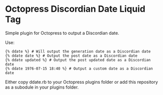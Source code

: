 Octopress Discordian Date Liquid Tag
====================================

Simple plugin for Octopress to output a Discordian date.

Use:

    {% ddate %} # Will output the generation date as a Discordian date
    {% ddate date %} # Output the post date as a Discordian date
    {% ddate updated %} # Output the post updated date as a Discordian date
    {% ddate 1976-07-15 18:40 %} # Output a custom date as a Discordian date

Either copy ddate.rb to your Octopress plugins folder or add this repository
as a subodule in your plugins folder.
